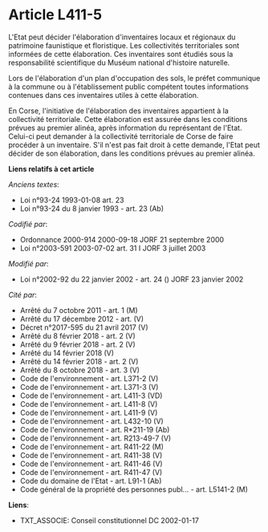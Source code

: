 # Article L411-5

L'Etat peut décider l'élaboration d'inventaires locaux et régionaux du patrimoine faunistique et floristique. Les
collectivités territoriales sont informées de cette élaboration. Ces inventaires sont étudiés sous la responsabilité
scientifique du Muséum national d'histoire naturelle.

Lors de l'élaboration d'un plan d'occupation des sols, le préfet communique à la commune ou à l'établissement public
compétent toutes informations contenues dans ces inventaires utiles à cette élaboration.

En Corse, l'initiative de l'élaboration des inventaires appartient à la collectivité territoriale. Cette élaboration est
assurée dans les conditions prévues au premier alinéa, après information du représentant de l'Etat. Celui-ci peut demander à
la collectivité territoriale de Corse de faire procéder à un inventaire. S'il n'est pas fait droit à cette demande, l'Etat
peut décider de son élaboration, dans les conditions prévues au premier alinéa.

**Liens relatifs à cet article**

_Anciens textes_:

  - Loi n°93-24 1993-01-08 art. 23
  - Loi n°93-24 du 8 janvier 1993 - art. 23 (Ab)

_Codifié par_:

  - Ordonnance 2000-914 2000-09-18 JORF 21 septembre 2000
  - Loi n°2003-591 2003-07-02 art. 31 I JORF 3 juillet 2003

_Modifié par_:

  - Loi n°2002-92 du 22 janvier 2002 - art. 24 () JORF 23 janvier 2002

_Cité par_:

  - Arrêté du 7 octobre 2011 - art. 1 (M)
  - Arrêté du 17 décembre 2012 - art. (V)
  - Décret n°2017-595 du 21 avril 2017 (V)
  - Arrêté du 8 février 2018 - art. 2 (V)
  - Arrêté du 9 février 2018 - art. 2 (V)
  - Arrêté du 14 février 2018 (V)
  - Arrêté du 14 février 2018 - art. 2 (V)
  - Arrêté du 8 octobre 2018 - art. 3 (V)
  - Code de l'environnement - art. L371-2 (V)
  - Code de l'environnement - art. L371-3 (V)
  - Code de l'environnement - art. L411-3 (VD)
  - Code de l'environnement - art. L411-8 (V)
  - Code de l'environnement - art. L411-9 (V)
  - Code de l'environnement - art. L432-10 (V)
  - Code de l'environnement - art. R*211-19 (Ab)
  - Code de l'environnement - art. R213-49-7 (V)
  - Code de l'environnement - art. R411-22 (M)
  - Code de l'environnement - art. R411-38 (V)
  - Code de l'environnement - art. R411-46 (V)
  - Code de l'environnement - art. R411-47 (V)
  - Code du domaine de l'Etat - art. L91-1 (Ab)
  - Code général de la propriété des personnes publ... - art. L5141-2 (M)

**Liens**:

  - TXT_ASSOCIE: Conseil constitutionnel DC 2002-01-17
